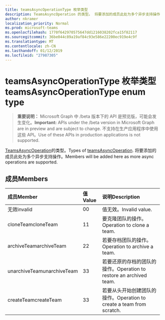 ```yaml
---
title: teamsAsyncOperationType 枚举类型
description: TeamsAsyncOperation 的类型。 将要添加的成员此处为多个异步支持操作。
author: nkramer
localization_priority: Normal
ms.prod: microsoft-teams
ms.openlocfilehash: 1770f642970575647dd1216038202fca15f82117
ms.sourcegitcommit: 36be044c89a19af84c93e586e22200ec919e4c9f
ms.translationtype: MT
ms.contentlocale: zh-CN
ms.lasthandoff: 01/12/2019
ms.locfileid: "27987305"
---
```

# <a name="teamsasyncoperationtype-enum-type"></a><span data-ttu-id="d879e-104">teamsAsyncOperationType 枚举类型</span><span class="sxs-lookup"><span data-stu-id="d879e-104">teamsAsyncOperationType enum type</span></span>

> <span data-ttu-id="d879e-105">**重要说明：** Microsoft Graph 中 /beta 版本下的 API 是预览版，可能会发生变化。</span><span class="sxs-lookup"><span data-stu-id="d879e-105">**Important:** APIs under the /beta version in Microsoft Graph are in preview and are subject to change.</span></span> <span data-ttu-id="d879e-106">不支持在生产应用程序中使用这些 API。</span><span class="sxs-lookup"><span data-stu-id="d879e-106">Use of these APIs in production applications is not supported.</span></span>

<span data-ttu-id="d879e-107">[TeamsAsyncOperation](teamsasyncoperation.md)的类型。</span><span class="sxs-lookup"><span data-stu-id="d879e-107">Types of [teamsAsyncOperation](teamsasyncoperation.md).</span></span> <span data-ttu-id="d879e-108">将要添加的成员此处为多个异步支持操作。</span><span class="sxs-lookup"><span data-stu-id="d879e-108">Members will be added here as more async operations are supported.</span></span>

## <a name="members"></a><span data-ttu-id="d879e-109">成员</span><span class="sxs-lookup"><span data-stu-id="d879e-109">Members</span></span>

| <span data-ttu-id="d879e-110">成员</span><span class="sxs-lookup"><span data-stu-id="d879e-110">Member</span></span> | <span data-ttu-id="d879e-111">值</span><span class="sxs-lookup"><span data-stu-id="d879e-111">Value</span></span>| <span data-ttu-id="d879e-112">说明</span><span class="sxs-lookup"><span data-stu-id="d879e-112">Description</span></span> |
|:---------------|:--------|:----------|
|<span data-ttu-id="d879e-113">无效</span><span class="sxs-lookup"><span data-stu-id="d879e-113">invalid</span></span>|<span data-ttu-id="d879e-114">0</span><span class="sxs-lookup"><span data-stu-id="d879e-114">0</span></span>|<span data-ttu-id="d879e-115">值无效。</span><span class="sxs-lookup"><span data-stu-id="d879e-115">Invalid value.</span></span>|
|<span data-ttu-id="d879e-116">cloneTeam</span><span class="sxs-lookup"><span data-stu-id="d879e-116">cloneTeam</span></span>|<span data-ttu-id="d879e-117">1</span><span class="sxs-lookup"><span data-stu-id="d879e-117">1</span></span>|<span data-ttu-id="d879e-118">要克隆团队的操作。</span><span class="sxs-lookup"><span data-stu-id="d879e-118">Operation to clone a team.</span></span>|
|<span data-ttu-id="d879e-119">archiveTeam</span><span class="sxs-lookup"><span data-stu-id="d879e-119">archiveTeam</span></span>|<span data-ttu-id="d879e-120">2</span><span class="sxs-lookup"><span data-stu-id="d879e-120">2</span></span>|<span data-ttu-id="d879e-121">若要存档团队的操作。</span><span class="sxs-lookup"><span data-stu-id="d879e-121">Operation to archive a team.</span></span>|
|<span data-ttu-id="d879e-122">unarchiveTeam</span><span class="sxs-lookup"><span data-stu-id="d879e-122">unarchiveTeam</span></span>|<span data-ttu-id="d879e-123">3</span><span class="sxs-lookup"><span data-stu-id="d879e-123">3</span></span>|<span data-ttu-id="d879e-124">若要还原的存档的团队的操作。</span><span class="sxs-lookup"><span data-stu-id="d879e-124">Operation to restore an archived team.</span></span>|
|<span data-ttu-id="d879e-125">createTeam</span><span class="sxs-lookup"><span data-stu-id="d879e-125">createTeam</span></span>|<span data-ttu-id="d879e-126">3</span><span class="sxs-lookup"><span data-stu-id="d879e-126">3</span></span>|<span data-ttu-id="d879e-127">若要从头开始创建团队的操作。</span><span class="sxs-lookup"><span data-stu-id="d879e-127">Operation to create a team from scratch.</span></span>|

